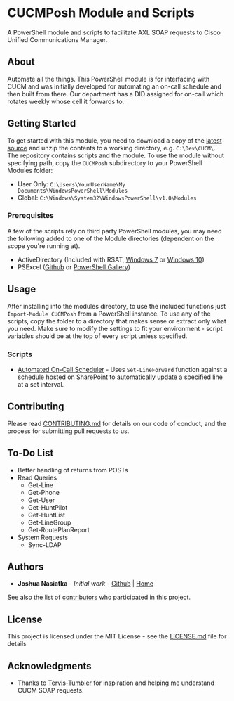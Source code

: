 # CUCMPosh Module and Scripts

A PowerShell module and scripts to facilitate AXL SOAP requests to Cisco Unified Communications Manager.

## About
Automate all the things. This PowerShell module is for interfacing with CUCM and was initially developed for automating an on-call schedule and then built from there. Our department has a DID assigned for on-call which rotates weekly whose cell it forwards to.

## Getting Started

To get started with this module, you need to download a copy of the [latest source](https://github.com/joshuanasiatka/CUCMPosh/archive/master.zip) and unzip the contents to a working directory, e.g. `C:\Dev\CUCM\`. The repository contains scripts and the module. To use the module without specifying path, copy the `CUCMPosh` subdirectory to your PowerShell Modules folder:    
- User Only: `C:\Users\YourUserName\My Documents\WindowsPowerShell\Modules`  
- Global: `C:\Windows\System32\WindowsPowerShell\v1.0\Modules`

### Prerequisites

A few of the scripts rely on third party PowerShell modules, you may need the following added to one of the Module directories (dependent on the scope you're running at).  
- ActiveDirectory (Included with RSAT, [Windows 7](https://www.microsoft.com/en-us/download/details.aspx?id=7887) or [Windows 10](https://www.microsoft.com/en-us/download/details.aspx?id=45520))
- PSExcel ([Github](https://github.com/RamblingCookieMonster/PSExcel/) or [PowerShell Gallery](https://www.powershellgallery.com/packages/PSExcel/))

## Usage

After installing into the modules directory, to use the included functions just `Import-Module CUCMPosh` from a PowerShell instance. To use any of the scripts, copy the folder to a directory that makes sense or extract only what you need. Make sure to modify the settings to fit your environment - script variables should be at the top of every script unless specified.

### Scripts
- [Automated On-Call Scheduler](Scripts/automated-oncall) - Uses `Set-LineForward` function against a schedule hosted on SharePoint to automatically update a specified line at a set interval.

## Contributing

Please read [CONTRIBUTING.md](CONTRIBUTING.md) for details on our code of conduct, and the process for submitting pull requests to us.

## To-Do List
- Better handling of returns from POSTs
- Read Queries
    - Get-Line
    - Get-Phone
    - Get-User
    - Get-HuntPilot
    - Get-HuntList
    - Get-LineGroup
    - Get-RoutePlanReport
- System Requests
    - Sync-LDAP

## Authors

* **Joshua Nasiatka** - *Initial work* - [Github](https://github.com/JoshuaNasiatka) | [Home](https://joshuanasiatka.com/)

See also the list of [contributors](https://github.com/joshuanasiatka/CUCMPosh/contributors) who participated in this project.

## License

This project is licensed under the MIT License - see the [LICENSE.md](LICENSE.md) file for details

## Acknowledgments

* Thanks to  [Tervis-Tumbler](https://github.com/Tervis-Tumbler/CUCMPowerShell) for inspiration and helping me understand CUCM SOAP requests.
